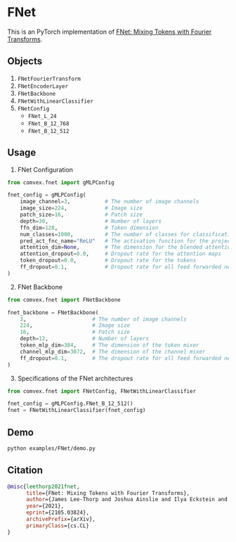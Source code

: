 # FNet

This is an PyTorch implementation of [FNet: Mixing Tokens with Fourier Transforms](https://arxiv.org/abs/2105.03824). <!--  For the official implementation, check out this [repo](). -->

## Objects

1. `FNetFourierTransform`
2. `FNetEncoderLayer`
3. `FNetBackbone`
4. `FNetWithLinearClassifier`
5. `FNetConfig`
   - `FNet_L_24`
   - `FNet_B_12_768`
   - `FNet_B_12_512`

## Usage

1. FNet Configuration

```python
from comvex.fnet import gMLPConfig

fnet_config = gMLPConfig(
    image_channel=3,           # The number of image channels
    image_size=224,            # Image size
    patch_size=16,             # Patch size
    depth=30,                  # Number of layers
    ffn_dim=128,               # Token dimension
    num_classes=1000,          # The number of classes for classification
    pred_act_fnc_name="ReLU"   # The activation function for the projection head
    attention_dim=None,        # The dimension for the blended attention. `None` means don't use it.
    attention_dropout=0.0,     # Dropout rate for the attention maps
    token_dropout=0.0,         # Dropout rate for the tokens
    ff_dropout=0.1,            # Dropout rate for all feed forwarded networks
)
```

2. FNet Backbone

```python
from comvex.fnet import FNetBackbone

fnet_backbone = FNetBackbone(
    3,                     # The number of image channels
    224,                   # Image size
    16,                    # Patch size
    depth=12,              # Number of layers
    token_mlp_dim=384,     # The dimension of the token mixer
    channel_mlp_dim=3072,  # The dimension of the channel mixer
    ff_dropout=0.1,        # The dropout rate for all feed forwarded networks
)
```

3. Specifications of the FNet architectures

```python
from comvex.fnet import FNetConfig, FNetWithLinearClassifier

fnet_config = gMLPConfig.FNet_B_12_512()
fnet = FNetWithLinearClassifier(fnet_config)
```

## Demo

```bash
python examples/FNet/demo.py
```

## Citation

```bibtex
@misc{leethorp2021fnet,
      title={FNet: Mixing Tokens with Fourier Transforms},
      author={James Lee-Thorp and Joshua Ainslie and Ilya Eckstein and Santiago Ontanon},
      year={2021},
      eprint={2105.03824},
      archivePrefix={arXiv},
      primaryClass={cs.CL}
}
```
